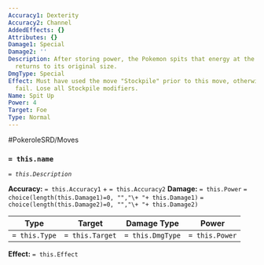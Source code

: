 ```yaml
---
Accuracy1: Dexterity
Accuracy2: Channel
AddedEffects: {}
Attributes: {}
Damage1: Special
Damage2: ''
Description: After storing power, the Pokemon spits that energy at the foe. The user
  returns to its original size.
DmgType: Special
Effect: Must have used the move "Stockpile" prior to this move, otherwise it will
  fail. Lose all Stockpile modifiers.
Name: Spit Up
Power: 4
Target: Foe
Type: Normal
---
```


#PokeroleSRD/Moves

### `= this.name` 
*`= this.Description`*

**Accuracy:** `= this.Accuracy1` + `= this.Accuracy2`
**Damage:** `= this.Power` `= choice(length(this.Damage1)=0, "","\+ "+ this.Damage1)` `= choice(length(this.Damage2)=0, "","\+ "+ this.Damage2)`

| Type          | Target          | Damage Type          | Power          |
| ------------- | --------------- | ---------------- | -------------- |
| `= this.Type` | `= this.Target` | `= this.DmgType` | `= this.Power` | 

**Effect:** `= this.Effect`